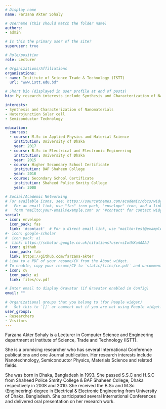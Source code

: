 ```yaml
---
# Display name
name: Farzana Akter Sohaly

# Username (this should match the folder name)
authors:
- admin

# Is this the primary user of the site?
superuser: true

# Role/position
role: Lecturer

# Organizations/Affiliations
organizations:
- name: Institute of Science Trade & Technology (ISTT)
  url: "www.istt.edu.bd"

# Short bio (displayed in user profile at end of posts)
bio: My research interests include Synthesis and Characterization of Nanomaterials, Heterojunction Solar cell and Semiconductor Technology.

interests:
- Synthesis and Characterization of Nanomaterials
- Heterojunction Solar cell
- Semiconductor Technology

education:
  courses:
  - course: M.Sc in Applied Physics and Material Science
    institution: University of Dhaka
    year: 2017
  - course: B.Sc in Electrical and Electronic Engineering
    institution: University of Dhaka
    year: 2015
  - course: Higher Secondary School Certificate
    institution: BAF Shaheen College
    year: 2010
  - course: Secondary School Certificate
    institution: Shaheed Police Smrity College
    year: 2008	

# Social/Academic Networking
# For available icons, see: https://sourcethemes.com/academic/docs/widgets/#icons
#   For an email link, use "fas" icon pack, "envelope" icon, and a link in the
#   form "mailto:your-email@example.com" or "#contact" for contact widget.
social:
- icon: envelope
  icon_pack: fas
  link: '#contact'  # For a direct email link, use "mailto:test@example.org".
#- icon: google-scholar
#  icon_pack: ai
#  link: https://scholar.google.co.uk/citations?user=sIwtMXoAAAAJ
- icon: github
  icon_pack: fab
  link: https://github.com/farzana-akter
# Link to a PDF of your resume/CV from the About widget.
# To enable, copy your resume/CV to `static/files/cv.pdf` and uncomment the lines below.  
- icon: cv
  icon_pack: ai
  link: files/cv.pdf

# Enter email to display Gravatar (if Gravatar enabled in Config)
email: ""
  
# Organizational groups that you belong to (for People widget)
#   Set this to `[]` or comment out if you are not using People widget.  
user_groups:
- Researchers
- Visitors
---
```


Farzana Akter Sohaly is a Lecturer in Computer Science and Engineering department at Institute of Science, Trade and Technology (ISTT). 

She is a promising researcher who has several International Conference publications and one Journal publication. Her research interests include Nanotechnology, Semiconductor Physics, Materials Science and related fields.

She was born in Dhaka, Bangladesh in 1993. She passed S.S.C and H.S.C from Shaheed Police Smrity College & BAF Shaheen College, Dhaka respectively in 2008 and 2010. She received the B.Sc and M.Sc (Engineering) degree in Electrical & Electronic Engineering from University of Dhaka, Bangladesh. She participated several International Conferences and delivered oral presentation on her research work.
